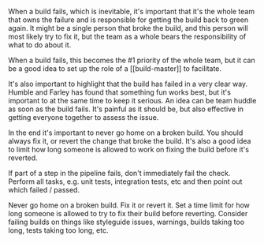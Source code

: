 When a build fails, which is inevitable, it's important that it's  the whole team that owns the failure and is responsible for getting the build back to green again. It might be a single person that broke the build, and this person will most likely try to fix it, but the team as a whole bears the responsibility of what to do about it.

When a build fails, this becomes the #1 priority of the whole team, but it can be a good idea to set up the role of a [[build-master]] to facilitate.

It's also important to highlight that the build has failed in a very clear way. Humble and Farley has found that something fun works best, but it's important to at the same time to keep it serious. An idea can be team huddle as soon as the build fails. It's painful as it should be, but also effective in getting everyone together to assess the issue.

In the end it's important to never go home on a broken build. You should always fix it, or revert the change that broke the build. It's also a good idea to limit how long someone is allowed to work on fixing the build before it's reverted.







If part of a step in the pipeline fails, don't immediately fail the check. Perform all tasks, e.g. unit tests, integration tests, etc and then point out which failed / passed.

Never go home on a broken build. Fix it or revert it. Set a time limit for how long someone is allowed to try to fix their build before reverting. Consider failing builds on things like styleguide issues, warnings, builds taking too long, tests taking too long, etc.